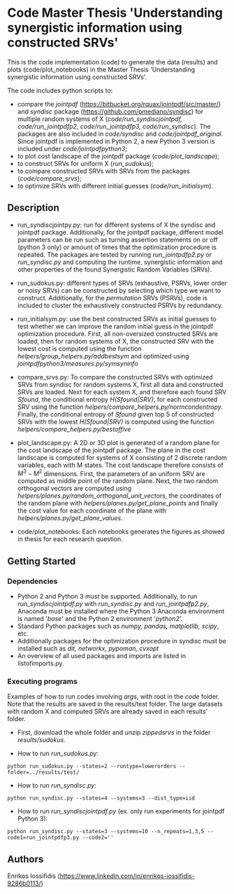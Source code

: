 # Code Master Thesis 'Understanding synergistic information using constructed SRVs'

This is the code implementation (code) to generate the data (results) and plots (code/plot_notebooks) in the Master Thesis 'Understanding synergistic information using constructed SRVs'. 

The code includes python scripts to:
* compare the *jointpdf* (https://bitbucket.org/rquax/jointpdf/src/master/) and *syndisc* package (https://github.com/pmediano/syndisc) for multiple random systems of X (*code/run_syndiscjointpdf, code/run_jointpdfp2, code/run_jointpdfp3, code/run_syndisc*). The packages are also included in *code/syndisc* and *code/jointpdf_original*. Since jointpdf is implemented in Python 2, a new Python 3 version is included under *code/jointpdfpython3*;
*  to plot cost landscape of the jointpdf package (*code/plot_landscape*);
*  to construct SRVs for uniform X (*run_sudokus*);
*  to compare constructed SRVs with SRVs from the packages (*code/compare_srvs*);
*  to optimize SRVs with different initial guesses (*code/run_initialsym*).  

## Description

* run_syndiscjointpy.py: run for different systems of X the syndisc and jointpdf package. Additionally, for the jointpdf package, different model parameters can be run such as turning assertion statements on or off (python 3 only) or amount of times that the optimization procedure is repeated. The packages are tested by running *run_jointpdfp2.py* or *run_syndisc.py* and computing the runtime, synergistic information and other properties of the found Synergistic Random Variables (SRVs). 
* run_sudokus.py: different types of SRVs (exhaustive, PSRVs, lower order or noisy SRVs) can be constructed by selecting which type we want to construct. Additionally, for the *permutation* SRVs (PSRVs), code is included to cluster the exhaustively constructed PSRVs by redundancy. 
* run_initialsym.py: use the best constructed SRVs as initial guesses to test whether we can improve the random initial guess in the jointpdf optimization procedure. First, all non-oversized constructed SRVs are loaded, then for random systems of X, the constructed SRV with the lowest cost is computed using the function *helpers/group_helpers.py/addbestsym* and optimized using *jointpdfpython3/measures.py/symsyninfo*
* compare_srvs.py: To compare the constructed SRVs with optimized SRVs from syndisc for random systems X, first all data and constructed SRVs are loaded. Next for each system X, and therefore each found SRV *Sfound*, the conditional entropy *H(Sfound|SRV)*, for each constructed SRV using the function *helpers/compare_helpers.py/normcondentropy*. Finally, the conditional entropy of *Sfound* given top 5 of constructed SRVs with the lowest *H(Sfound|SRV)* is computed using the function *helpers/compare_helpers.py/bestoffive*
* plot_landscape.py: A 2D or 3D plot is generated of a random plane for the cost landscape of the jointpdf package. The plane in the cost landscape is computed for systems of X consisting of 2 discrete random variables, each with M states. The cost landscape therefore consists of $M^3 - M^2$ dimensions. First, the parameters of an uniform SRV are computed as middle point of the random plane. Next, the two random orthogonal vectors are computed using *helpers/planes.py/random_orthogonal_unit_vectors*, the coordinates of the random plane with *helpers/planes.py/get_plane_points* and finally the cost value for each coordinate of the plane with *helpers/planes.py/get_plane_values*.  

* code/plot_notebooks: Each notebooks generates the figures as showed in thesis for each research question.

## Getting Started

### Dependencies

* Python 2 and Python 3 must be supported. Additionally, to run *run_syndiscjointpdf.py* with *run_syndisc.py* and *run_jointpdfp2.py*, Anaconda must be installed where the Python 3 Anaconda environment is named '*base*' and the Python 2 environment '*python2*'. 
* Standard Python packages such as *numpy, pandas, matplotlib, scipy*, etc.
* Additionally packages for the optimization procedure in syndisc must be installed such as *dit, networkx, pypoman, cvxopt*
* An overview of all used packages and imports are listed in listofimports.py.
 
### Executing programs
Examples of how to run codes involving *args*, with root in the *code* folder. Note that the results are saved in the results/test folder. The large datasets with random X and computed SRVs are already saved in each results' folder.

* First, download the whole folder and unzip *zippedsrvs* in the folder *results/sudokus*.

* How to run *run_sudokus.py*:
```
python run_sudokus.py --states=2 --runtype=lowerorders --folder=../results/test/
```
* How to run *run_syndisc.py*:
```
python run_syndisc.py --states=4 --systems=3 --dist_type=iid
```
* How to run *run_syndiscjointpdf.py* (ex. only run experiments for jointpdf Python 3):
```
python run_syndisc.py --states=3 --systems=10 --n_repeats=1,3,5 --code1=run_jointpdfp3.py --code2=''
```
## Authors
Enrikos Iossifidis (https://www.linkedin.com/in/enrikos-iossifidis-9286b0113/)
